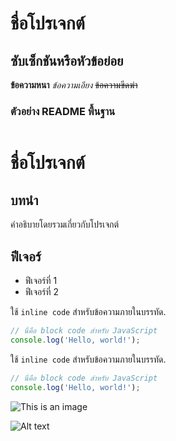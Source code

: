 # ชื่อโปรเจกต์
## ซับเซ็กชันหรือหัวข้อย่อย

**ข้อความหนา** 
*ข้อความเอียง* 
~~ข้อความขีดฆ่า~~


### ตัวอย่าง README พื้นฐาน

```markdown

```
# ชื่อโปรเจกต์

## บทนำ

คำอธิบายโดยรวมเกี่ยวกับโปรเจกต์

## ฟีเจอร์

- ฟีเจอร์ที่ 1
- ฟีเจอร์ที่ 2


<!-- นี่คือคอมเมนต์ที่จะไม่แสดงใน README -->

ใช้ `inline code` สำหรับข้อความภายในบรรทัด.

```javascript
// นี่คือ block code สำหรับ JavaScript
console.log('Hello, world!');
```

ใช้ `inline code` สำหรับข้อความภายในบรรทัด.

```javascript
// นี่คือ block code สำหรับ JavaScript
console.log('Hello, world!');
```



![This is an image](https://example.com/path/to/image.jpg)

![Alt text](/path/to/image.jpg)
